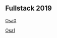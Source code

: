 <h2>Fullstack 2019</h2>

[Osa0](https://github.com/Ernohaa/fullstack2019/tree/master/Osa0)

[Osa1](https://github.com/Ernohaa/fullstack2019/tree/master/osa1)
